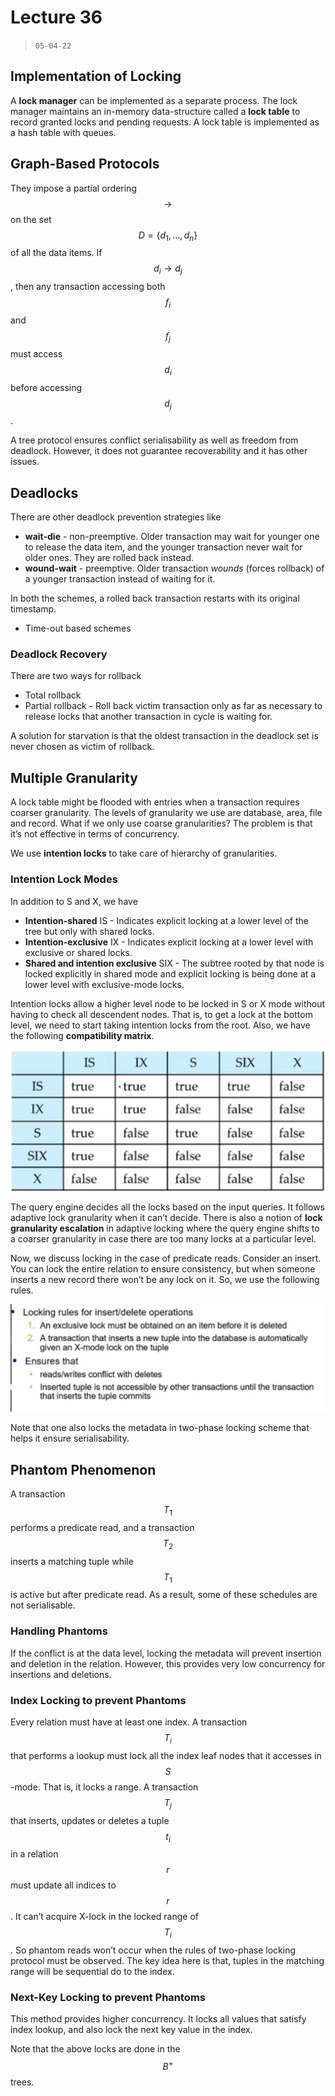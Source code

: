 # Lecture 36

> `05-04-22`

## Implementation of Locking

A **lock manager** can be implemented as a separate process. The lock manager maintains an in-memory data-structure called a **lock table** to record granted locks and pending requests. A lock table is implemented as a hash table with queues. 

## Graph-Based Protocols

They impose a partial ordering $$\to$$ on the set $$D = \{d_1, \dots, d_n\}$$ of all the data items. If $$d_i \to d_j$$, then any transaction accessing both $$f_i$$ and $$f_j$$ must access $$d_i$$ before accessing $$d_j$$. 

A tree protocol ensures conflict serialisability as well as freedom from deadlock. However, it does not guarantee recoverability and it has other issues. 

## Deadlocks

There are other deadlock prevention strategies like

- **wait-die** - non-preemptive. Older transaction may wait for younger one to release the data item, and the younger transaction never wait for older ones. They are rolled back instead.
- **wound-wait** - preemptive. Older transaction *wounds* (forces rollback) of a younger transaction instead of waiting for it. 

In both the schemes, a rolled back transaction restarts with its original timestamp.

- Time-out based schemes

### Deadlock Recovery

There are two ways for rollback

- Total rollback
- Partial rollback - Roll back victim transaction only as far as necessary to release locks that another transaction in cycle is waiting for.

A solution for starvation is that the oldest transaction in the deadlock set is never chosen as victim of rollback.

## Multiple Granularity

A lock table might be flooded with entries when a transaction requires coarser granularity. The levels of granularity we use are database, area, file and record. What if we only use coarse granularities? The problem is that it’s not effective in terms of concurrency.

We use **intention locks** to take care of hierarchy of granularities.

### Intention Lock Modes

In addition to S and X, we have

- **Intention-shared** IS - Indicates explicit locking at a lower level of the tree but only with shared locks.
- **Intention-exclusive** IX - Indicates explicit locking at a lower level with exclusive or shared locks.
- **Shared and intention exclusive** SIX - The subtree rooted by that node is locked explicitly in shared mode and explicit locking is being done at a lower level with exclusive-mode locks. 

Intention locks allow a higher level node to be locked in S or X mode without having to check all descendent nodes. That is, to get a lock at the bottom level, we need to start taking intention locks from the root. Also, we have the following **compatibility matrix**.

![image-20220417153625206](/assets/img/Databases/image-20220417153625206.png)

The query engine decides all the locks based on the input queries. It follows adaptive lock granularity when it can’t decide. There is also a notion of **lock granularity escalation** in adaptive locking where the query engine shifts to a coarser granularity in case there are too many locks at a particular level.

Now, we discuss locking in the case of predicate reads. Consider an insert. You can lock the entire relation to ensure consistency, but when someone inserts a new record there won’t be any lock on it. So, we use the following rules.

![image-20220417155825429](/assets/img/Databases/image-20220417155825429.png)

Note that one also locks the metadata in two-phase locking scheme that helps it ensure serialisability.

## Phantom Phenomenon

A transaction $$T_1$$ performs a predicate read, and a transaction $$T_2$$ inserts a matching tuple while $$T_1$$ is active but after predicate read. As a result, some of these schedules are not serialisable.

### Handling Phantoms

If the conflict is at the data level, locking the metadata will prevent insertion and deletion in the relation. However, this provides very low concurrency for insertions and deletions.

### Index Locking to prevent Phantoms

Every relation must have at least one index. A transaction $$T_i$$ that performs a lookup must lock all the index leaf nodes that it accesses in $$S$$-mode. That is, it locks a range. A transaction $$T_j$$ that inserts, updates or deletes a tuple $$t_i$$ in a relation $$r$$ must update all indices to $$r$$. It can’t acquire X-lock in the locked range of $$T_i$$. So phantom reads won’t occur when the rules of two-phase locking protocol must be observed. The key idea here is that, tuples in the matching range will be sequential do to the index.

### Next-Key Locking to prevent Phantoms

This method provides higher concurrency. It locks all values that satisfy index lookup, and also lock the next key value in the index. 

Note that the above locks are done in the $$B^+$$ trees.